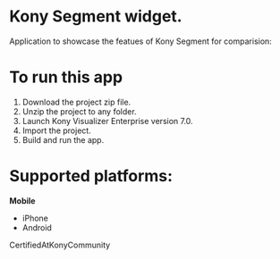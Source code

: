 Kony Segment widget. 
====================

Application to showcase the featues of Kony Segment for comparision:

# To run this app

1. Download the project zip file.
2. Unzip the project to any folder.
3. Launch Kony Visualizer Enterprise version 7.0.
4. Import the project.
5. Build and run the app.

# Supported platforms:
**Mobile**
 * iPhone
 * Android
 
CertifiedAtKonyCommunity

